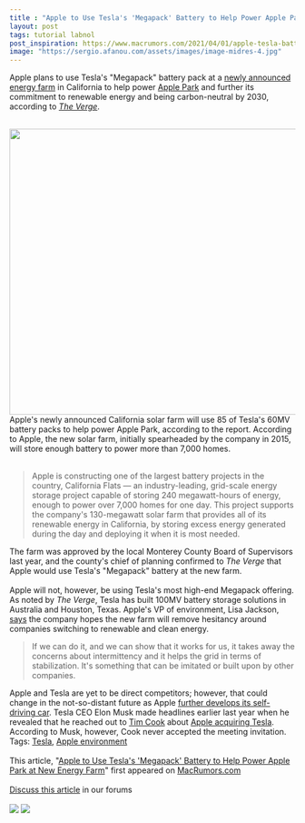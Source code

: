 ```yaml
---
title : "Apple to Use Tesla's 'Megapack' Battery to Help Power Apple Park at New Energy Farm"
layout: post
tags: tutorial labnol
post_inspiration: https://www.macrumors.com/2021/04/01/apple-tesla-battery-pack-new-energy-farm/
image: "https://sergio.afanou.com/assets/images/image-midres-4.jpg"
---
```


Apple plans to use Tesla's "Megapack" battery pack at a <a href="https://www.apple.com/newsroom/2021/03/apple-powers-ahead-in-new-renewable-energy-solutions-with-over-110-suppliers/">newly announced energy farm</a> in California to help power <a href="https://www.macrumors.com/guide/apple-park/">Apple Park</a> and further its commitment to renewable energy and being carbon-neutral by 2030, according to <em><a href="https://www.theverge.com/2021/3/31/22360839/apple-tesla-megapack-energy-storage-grid-solar-batteries">The Verge</a></em>.
<br/>

<br/>
<img src="https://images.macrumors.com/article-new/2019/07/apple-park-solar.jpg" alt="" width="800" height="503" class="aligncenter size-full wp-image-703143" />
<br/>
Apple's newly announced California solar farm will use 85 of Tesla's 60MV battery packs to help power &zwnj;Apple Park&zwnj;, according to the report. According to Apple, the new solar farm, initially spearheaded by the company in 2015, will store enough battery to power more than 7,000 homes.
<br/>

<br/>
<blockquote>Apple is constructing one of the largest battery projects in the country, California Flats — an industry-leading, grid-scale energy storage project capable of storing 240 megawatt-hours of energy, enough to power over 7,000 homes for one day. This project supports the company's 130-megawatt solar farm that provides all of its renewable energy in California, by storing excess energy generated during the day and deploying it when it is most needed.</blockquote>The farm was approved by the local Monterey County Board of Supervisors last year, and the county's chief of planning confirmed to <em>The Verge</em> that Apple would use Tesla's "Megapack" battery at the new farm.
<br/>

<br/>
Apple will not, however, be using Tesla's most high-end Megapack offering. As noted by <em>The Verge</em>, Tesla has built 100MV battery storage solutions in Australia and Houston, Texas. Apple's VP of environment, Lisa Jackson, <a href= "https://www.reuters.com/article/us-apple-environment-idUSKBN2BN206">says</a> the company hopes the new farm will remove hesitancy around companies switching to renewable and clean energy.
<br/>
<blockquote>If we can do it, and we can show that it works for us, it takes away the concerns about intermittency and it helps the grid in terms of stabilization. It's something that can be imitated or built upon by other companies. </blockquote>Apple and Tesla are yet to be direct competitors; however, that could change in the not-so-distant future as Apple <a href="https://www.macrumors.com/2021/01/07/apple-car-launch-5-to-7-years-away/">further develops its self-driving car</a>. Tesla CEO Elon Musk made headlines earlier last year when he revealed that he reached out to <a href="https://www.macrumors.com/guide/tim-cook/">Tim Cook</a> about <a href="https://www.macrumors.com/2020/12/22/elon-musk-tim-cook-tesla-meeting/">Apple acquiring Tesla</a>. According to Musk, however, Cook never accepted the meeting invitation. <div class="linkback">Tags: <a href="https://www.macrumors.com/guide/tesla/">Tesla</a>, <a href="https://www.macrumors.com/guide/apple-environment/">Apple environment</a></div><br/>This article, &quot;<a href="https://www.macrumors.com/2021/04/01/apple-tesla-battery-pack-new-energy-farm/">Apple to Use Tesla&#039;s &#039;Megapack&#039; Battery to Help Power Apple Park at New Energy Farm</a>&quot; first appeared on <a href="https://www.macrumors.com">MacRumors.com</a><br/><br/><a href="https://forums.macrumors.com/threads/apple-to-use-teslas-megapack-battery-to-help-power-apple-park-at-new-energy-farm.2290283/">Discuss this article</a> in our forums<br/><br/><div class="feedflare">
<a href="http://feeds.macrumors.com/~ff/MacRumors-All?a=Ra1TPOLb438:KsSL1ZQzv0I:6W8y8wAjSf4"><img src="http://feeds.feedburner.com/~ff/MacRumors-All?d=6W8y8wAjSf4" border="0"></img></a> <a href="http://feeds.macrumors.com/~ff/MacRumors-All?a=Ra1TPOLb438:KsSL1ZQzv0I:qj6IDK7rITs"><img src="http://feeds.feedburner.com/~ff/MacRumors-All?d=qj6IDK7rITs" border="0"></img></a>
</div><img src="http://feeds.feedburner.com/~r/MacRumors-All/~4/Ra1TPOLb438" height="1" width="1" alt=""/>